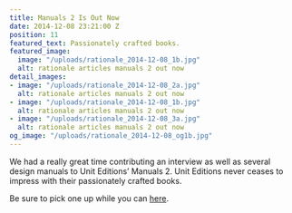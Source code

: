```yaml
---
title: Manuals 2 Is Out Now
date: 2014-12-08 23:21:00 Z
position: 11
featured_text: Passionately crafted books.
featured_image:
  image: "/uploads/rationale_2014-12-08_1b.jpg"
  alt: rationale articles manuals 2 out now
detail_images:
- image: "/uploads/rationale_2014-12-08_2a.jpg"
  alt: rationale articles manuals 2 out now
- image: "/uploads/rationale_2014-12-08_1b.jpg"
  alt: rationale articles manuals 2 out now
- image: "/uploads/rationale_2014-12-08_3a.jpg"
  alt: rationale articles manuals 2 out now
og_image: "/uploads/rationale_2014-12-08_og1b.jpg"
---
```


We had a really great time contributing an interview as well as several design manuals to Unit Editions’ Manuals 2. Unit Editions never ceases to impress with their passionately crafted books. 

Be sure to pick one up while you can [here](https://www.uniteditions.com/).